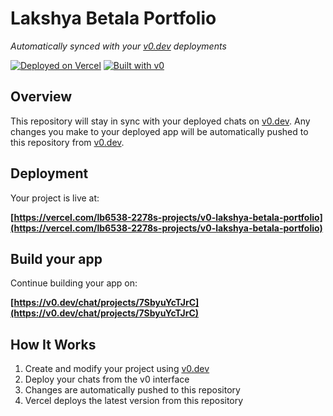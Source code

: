 # Lakshya Betala Portfolio

*Automatically synced with your [v0.dev](https://v0.dev) deployments*

[![Deployed on Vercel](https://img.shields.io/badge/Deployed%20on-Vercel-black?style=for-the-badge&logo=vercel)](https://vercel.com/lb6538-2278s-projects/v0-lakshya-betala-portfolio)
[![Built with v0](https://img.shields.io/badge/Built%20with-v0.dev-black?style=for-the-badge)](https://v0.dev/chat/projects/7SbyuYcTJrC)

## Overview

This repository will stay in sync with your deployed chats on [v0.dev](https://v0.dev).
Any changes you make to your deployed app will be automatically pushed to this repository from [v0.dev](https://v0.dev).

## Deployment

Your project is live at:

**[https://vercel.com/lb6538-2278s-projects/v0-lakshya-betala-portfolio](https://vercel.com/lb6538-2278s-projects/v0-lakshya-betala-portfolio)**

## Build your app

Continue building your app on:

**[https://v0.dev/chat/projects/7SbyuYcTJrC](https://v0.dev/chat/projects/7SbyuYcTJrC)**

## How It Works

1. Create and modify your project using [v0.dev](https://v0.dev)
2. Deploy your chats from the v0 interface
3. Changes are automatically pushed to this repository
4. Vercel deploys the latest version from this repository
